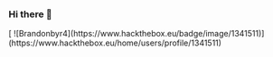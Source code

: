 ### Hi there 👋

<div>
 [ ![Brandonbyr4](https://www.hackthebox.eu/badge/image/1341511)](https://www.hackthebox.eu/home/users/profile/1341511)
</div>
